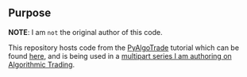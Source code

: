 ## Purpose
**NOTE**: I am `not` the original author of this code.

This repository hosts code from the [PyAlgoTrade](http://gbeced.github.io/pyalgotrade/) tutorial which can be found [here](http://gbeced.github.io/pyalgotrade/docs/v0.18/html/tutorial.html), and
is being used in a [multipart series I am authoring on Algorithmic Trading](https://ragingtiger.github.io/blog/2017/02/06/algorithmic-trading-part1).
